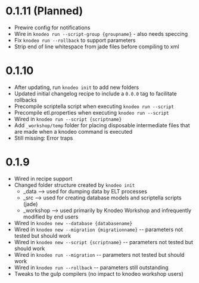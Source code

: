 # 0.1.11 (Planned)

* Prewire config for notifications
* Wire in `knodeo run --script-group {groupname}` - also needs speccing
* Fix `knodeo run --rollback` to support parameters
* Strip end of line whitespace from jade files before compiling to xml


# 0.1.10

* After updating, run `knodeo init` to add new folders
* Updated initial changelog recipe to include a `0.0.0` tag to facilitate rollbacks
* Precompile scriptella script when executing `knodeo run --script`
* Precompile etl.properties when executing `knodeo run --script`
* Wired in `knodeo run --script {scriptname}`
* Add `_workshop/temp` folder for placing disposable intermediate files that are made when a knodeo command is executed
* Still missing: Error traps

# 0.1.9

* Wired in recipe support
* Changed folder structure created by `knodeo init`
  * _data --> used for dumping data by ELT processes
  * _src --> used for creating database models and scriptella scripts (jade)
  * _workshop --> used primarily by Knodeo Workshop and infrequently modified by end users
* Wired in `knodeo new --database {databasename}`
* Wired in `knodeo new --migration {migrationname}` -- parameters not tested but should work
* Wired in `knodeo new --script {scriptname}` -- parameters not tested but should work
* Wired in `knodeo run --migration` -- parameters not tested but should work
* Wired in `knodeo run --rollback` -- parameters still outstanding
* Tweaks to the gulp compilers (no impact to knodeo workshop users)
